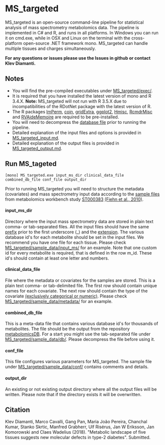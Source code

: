 # MS_targeted
MS_targeted is an open-source command-line pipeline for statistical analysis of mass spectrometry metabolomics data. The pipeline is implemented in C# and R, and runs in all platforms. In Windows you can run it on cmd.exe, while in OSX and Linux on the terminal with the cross-platform open-source .NET framework  mono.
MS_targeted can handle multiple tissues and charges simultaneously.

**For any questions or issues please use the Issues in github or contact Klev Diamanti.**

## Notes
- You will find the pre-compiled executables under [MS_targeted/exec/](MS_targeted/exec/MS_targeted.exe).
- It is required that you have installed the latest version of mono and R 3.4.X. **Note:** MS_targeted will not run with R 3.5.X due to incompatibilities of the RDotNet package with the latest version of R.
- The R packages [lmPerm](https://cran.r-project.org/web/packages/lmPerm/index.html), [coin](https://cran.r-project.org/web/packages/coin/index.html), [gridExtra](https://cran.r-project.org/web/packages/gridExtra/index.html), [ggplot2](https://cran.r-project.org/web/packages/ggplot2/index.html), [Hmisc](https://cran.r-project.org/web/packages/Hmisc/index.html), [RcmdrMisc](https://cran.r-project.org/web/packages/RcmdrMisc/index.html) and [RVAideMemoire](https://cran.r-project.org/web/packages/RVAideMemoire/index.html) are required to be pre-installed.
- You will need to decompress the [database file](MS_targeted/sample_data/db/20171204_metabolites_db.tsv.zip) prior to running the pipeline.
- Detailed explanation of the input files and options is provided in [MS_targeted_input.md](MS_targeted_input.md).
- Detailed explanation of the output files is provided in [MS_targeted_output.md](MS_targeted_output.md).

## Run MS_tageted
```
[mono] MS_targeted.exe input_ms_dir clinical_data_file combined_db_file conf_file output_dir
```
Prior to running MS_targeted you will need to structure the metadata (covariates) and mass spectrometry input data according to the [sample files](MS_targeted/sample_data/) from metabolomics workbench study [ST000383](http://www.metabolomicsworkbench.org/data/DRCCMetadata.php?Mode=Study&StudyID=ST000383) [(Fiehn et al., 2010)](https://www.ncbi.nlm.nih.gov/pubmed/21170321).
#### input_ms_dir
Directory where the input mass spectrometry data are stored in plain text comma- or tab-separated files. All the input files should have the same <u>prefix</u> prior to the first underscore (_) and the <u>extension</u>. The various database id's for each metabolite should be set in the input files. We recommend you have one file for each tissue. Please check [MS_targeted/sample_data/input_ms/](MS_targeted/sample_data/input_ms/) for an example.
Note that one custom id for every metabolite is required, that is defined in the row m_id. These id's should contain at least one letter and numbers.
#### clinical_data_file
File where the metadata or covariates for the samples are stored. This is a plain text comma- or tab-delimited file. The first row should contain unique names for each covariate. The next row should contain the type of the covariate <u>(exclusively categorical or numeric)</u>. Please check [MS_targeted/sample_data/metadata/](MS_targeted/sample_data/metadata/) for an example.
#### combined_db_file
This is a meta-data file that contains various database id's for thousands of metabolites. The file should be the output from the repository [metabolomicsDB](https://github.com/klevdiamanti/metabolomicsDB/). For a start you might use the tab-separated file under [MS_targeted/sample_data/db/](MS_targeted/sample_data/db/). Please decompress the file before using it.
#### conf_file
This file configures various parameters for MS_targeted. The sample file under [MS_targeted/sample_data/conf/](MS_targeted/sample_data/conf/) contains comments and details.
#### output_dir
An existing or not existing output directory  where all the output files will be written. Please note that if the directory exists it will be overwritten.
## Citation
Klev Diamanti, Marco Cavalli, Gang Pan, Maria João Pereira, Chanchal Kumar, Stanko Skrtic, Manfred Grabherr, Ulf Risérus, Jan W Eriksson, Jan Komorowski and Claes Wadelius (2018). "Metabolic landscape of five tissues suggests new molecular defects in type-2 diabetes". Submitted.
